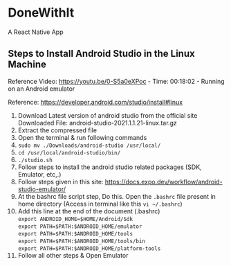 # DoneWithIt
A React Native App


## Steps to Install Android Studio in the Linux Machine

Reference Video: https://youtu.be/0-S5a0eXPoc - Time: 00:18:02 - Running on an Android emulator

Reference: https://developer.android.com/studio/install#linux

1. Download Latest version of android studio from the official site
   Downloaded File: android-studio-2021.1.1.21-linux.tar.gz
2. Extract the compressed file
3. Open the terminal & run following commands
4. `sudo mv ./Downloads/android-studio /usr/local/`
5. `cd /usr/local/android-studio/bin/`
6. `./studio.sh`
7. Follow steps to install the android studio related packages (SDK, Emulator, etc,.)
8. Follow steps given in this site: https://docs.expo.dev/workflow/android-studio-emulator/
9. At the bashrc file script step, Do this. Open the `.bashrc` file present in home directory (Access in terminal like this `vi ~/.bashrc`)
10. Add this line at the end of the document (.bashrc) <br />
    `export ANDROID_HOME=$HOME/Android/Sdk` <br />
    `export PATH=$PATH:$ANDROID_HOME/emulator` <br />
    `export PATH=$PATH:$ANDROID_HOME/tools` <br />
    `export PATH=$PATH:$ANDROID_HOME/tools/bin` <br />
    `export PATH=$PATH:$ANDROID_HOME/platform-tools` <br />
11. Follow all other steps & Open Emulator
